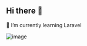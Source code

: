 ## Hi there 👋

🌱 I’m currently learning Laravel

![image]({https://img.shields.io/badge/MariaDB-003545?style=for-the-badge&logo=mariadb&logoColor=white})


<!--
**nurulcholis/nurulcholis** is a ✨ _special_ ✨ repository because its `README.md` (this file) appears on your GitHub profile.

Here are some ideas to get you started:

- 🔭 I’m currently working on ...
- 🌱 I’m currently learning ...
- 👯 I’m looking to collaborate on ...
- 🤔 I’m looking for help with ...
- 💬 Ask me about ...
- 📫 How to reach me: ...
- 😄 Pronouns: ...
- ⚡ Fun fact: ...
-->
